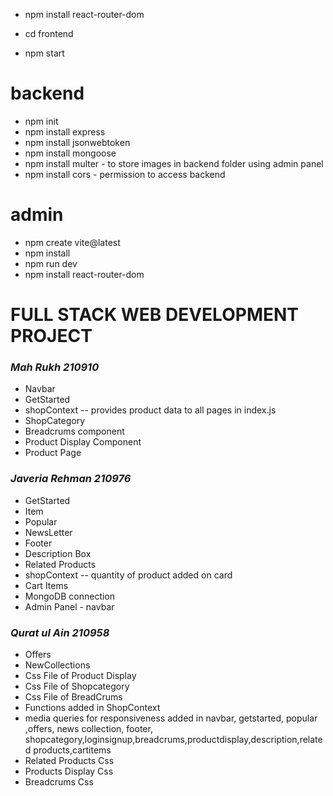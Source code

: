 - npm install react-router-dom

- cd frontend 
- npm start

# backend
- npm init
- npm install express
- npm install jsonwebtoken
- npm install mongoose
- npm install multer - to store images in backend folder using admin panel
- npm install cors - permission to access backend

# admin
- npm create vite@latest
- npm install
- npm run dev
- npm install react-router-dom

# FULL STACK WEB DEVELOPMENT PROJECT

### *Mah Rukh 210910*
- Navbar 
- GetStarted
- shopContext -- provides product data to all pages in index.js
- ShopCategory
- Breadcrums component
- Product Display Component
- Product Page

### *Javeria Rehman 210976*
- GetStarted
- Item
- Popular
- NewsLetter
- Footer
- Description Box
- Related Products
- shopContext -- quantity of product added on card
- Cart Items
- MongoDB connection
- Admin Panel - navbar

### *Qurat ul Ain 210958*
- Offers
- NewCollections
- Css File of Product Display
- Css File of Shopcategory
- Css File of BreadCrums
- Functions added in ShopContext
- media queries for responsiveness added in navbar, getstarted, popular ,offers, news collection, footer, shopcategory,loginsignup,breadcrums,productdisplay,description,related products,cartitems
- Related Products Css
- Products Display Css
- Breadcrums Css

